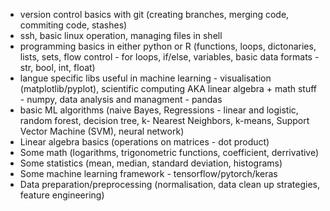  - version control basics with git (creating branches, merging code, commiting code, stashes)
 - ssh, basic linux operation, managing files in shell
 - programming basics in either python or R (functions, loops, dictonaries, lists, sets, flow control - for loops, if/else, variables, basic data formats - str, bool, int, float)
 - langue specific libs useful in machine learning  -  visualisation (matplotlib/pyplot), scientific computing AKA linear algebra + math stuff - numpy, data analysis and managment - pandas
 - basic ML algorithms (naive Bayes, Regressions - linear and logistic, random forest, decision tree, k- Nearest Neighbors, k-means, Support Vector Machine (SVM), neural network)
 - Linear algebra basics (operations on matrices - dot product)
 - Some math (logarithms, trigonometric functions, coefficient, derrivative)
 - Some statistics (mean, median, standard deviation, histograms)
 - Some machine learning framework - tensorflow/pytorch/keras
 - Data preparation/preprocessing (normalisation, data clean up strategies, feature engineering)
